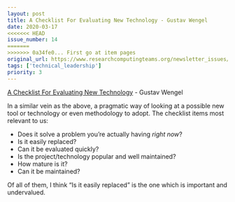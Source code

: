 ```yaml
---
layout: post
title: A Checklist For Evaluating New Technology - Gustav Wengel
date: 2020-03-17
<<<<<<< HEAD
issue_number: 14
=======
>>>>>>> 0a34fe0... First go at item pages
original_url: https://www.researchcomputingteams.org/newsletter_issues/0014
tags: ['technical_leadership']
priority: 3
---
```


<!-- markdownlint-disable MD033 -->
<!-- markdownlint-disable MD041 -->
<!-- markdownlint-disable MD049 -->

[A Checklist For Evaluating New Technology](https://www.gustavwengel.dk/evaluating-new-technology) - Gustav Wengel

In a similar vein as the above, a pragmatic way of looking at a possible new tool or technology or even methodology to adopt.  The checklist items most relevant to us:

- Does it solve a problem you’re actually having *right now*?
- Is it easily replaced?
- Can it be evaluated quickly?
- Is the project/technology popular and well maintained?
- How mature is it?
- Can it be maintained?

Of all of them, I think “Is it easily replaced” is the one which is important and undervalued.